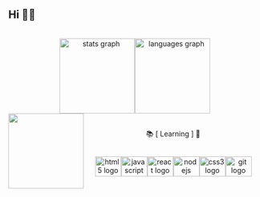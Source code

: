 <h2 align="left">Hi 👋😊</h2>  <div align="center"><img src="https://github-readme-stats.vercel.app/api?hide_title=false&hide_rank=false&show_icons=true&include_all_commits=true&count_private=true&disable_animations=false&theme=city_lights&locale=en&hide_border=true&username=Paulinaa2137" height="150" alt="stats graph"  /><img src="https://github-readme-stats.vercel.app/api/top-langs/?username=Paulinaa2137&hide_border=true&layout=compact" height="150" alt="languages graph"  /></div>  <img align="left" height="150" src="https://i.pinimg.com/originals/88/60/2e/88602e9780cb051032f9ab5cbd241cae.gif"  />  <p align="center">📚 [ Learning ] 💙</p>  <div align="center"><img src="https://cdn.jsdelivr.net/gh/devicons/devicon/icons/html5/html5-original.svg" height="40" width="52" alt="html5 logo"  /><img src="https://cdn.jsdelivr.net/gh/devicons/devicon/icons/javascript/javascript-original.svg" height="40" width="52" alt="javascript logo"  /><img src="https://cdn.jsdelivr.net/gh/devicons/devicon/icons/react/react-original.svg" height="40" width="52" alt="react logo"  /><img src="https://cdn.jsdelivr.net/gh/devicons/devicon/icons/nodejs/nodejs-original.svg" height="40" width="52" alt="nodejs logo"  /><img src="https://cdn.jsdelivr.net/gh/devicons/devicon/icons/css3/css3-original.svg" height="40" width="52" alt="css3 logo"  /><img src="https://cdn.jsdelivr.net/gh/devicons/devicon/icons/git/git-original.svg" height="40" width="52" alt="git logo"  /></div> 
